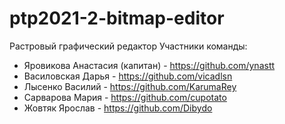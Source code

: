 # ptp2021-2-bitmap-editor
Растровый графический редактор
Участники команды:
* Яровикова Анастасия (капитан) - https://github.com/ynastt
* Василовская Дарья  - https://github.com/vicadlsn
* Лысенко Василий  -  https://github.com/KarumaRey
* Сарварова Мария - https://github.com/cupotato
* Жовтяк Ярослав - https://github.com/Dibydo

